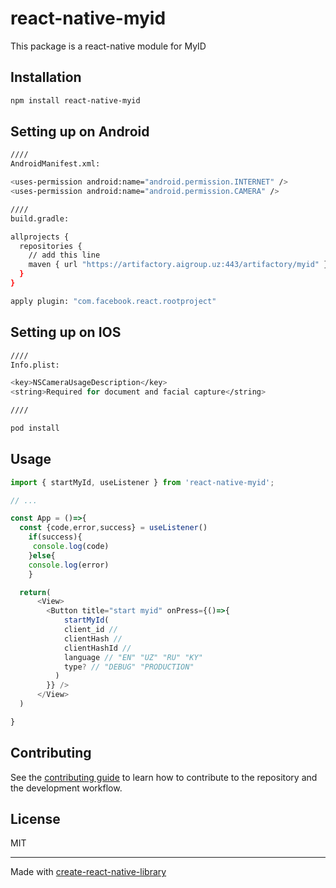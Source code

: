 # react-native-myid

This package is a react-native module for MyID

## Installation

```sh
npm install react-native-myid
```

## Setting up on Android

```sh
////
AndroidManifest.xml:

<uses-permission android:name="android.permission.INTERNET" />
<uses-permission android:name="android.permission.CAMERA" />

////
build.gradle:

allprojects {
  repositories {
    // add this line
    maven { url "https://artifactory.aigroup.uz:443/artifactory/myid" }
  }
}

apply plugin: "com.facebook.react.rootproject"


```

## Setting up on IOS

```sh
////
Info.plist:

<key>NSCameraUsageDescription</key>
<string>Required for document and facial capture</string>

////

pod install


```

## Usage

```js
import { startMyId, useListener } from 'react-native-myid';

// ...

const App = ()=>{
  const {code,error,success} = useListener()
    if(success){
     console.log(code)
    }else{
    console.log(error)
    }

  return(
      <View>
        <Button title="start myid" onPress={()=>{
            startMyId(
            client_id //
            clientHash //
            clientHashId //
            language // "EN" "UZ" "RU" "KY"
            type? // "DEBUG" "PRODUCTION"
          )
        }} />
      </View>
  )

}


```

## Contributing

See the [contributing guide](CONTRIBUTING.md) to learn how to contribute to the repository and the development workflow.

## License

MIT

---

Made with [create-react-native-library](https://github.com/callstack/react-native-builder-bob)
